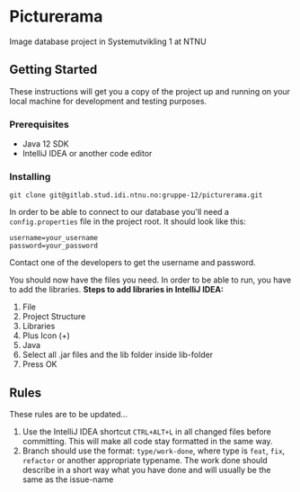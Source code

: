 # Picturerama

Image database project in Systemutvikling 1 at NTNU

## Getting Started

These instructions will get you a copy of the project up and running on your local machine for development and testing purposes.

### Prerequisites
- Java 12 SDK
- IntelliJ IDEA or another code editor

### Installing
```
git clone git@gitlab.stud.idi.ntnu.no:gruppe-12/picturerama.git
```

In order to be able to connect to our database you'll need a ```config.properties``` file in the project root. It should look like this:
```
username=your_username
password=your_password
```
Contact one of the developers to get the username and password.

You should now have the files you need. In order to be able to run, you have to add the libraries.
**Steps to add libraries in IntelliJ IDEA:**
1. File
2. Project Structure
3. Libraries
4. Plus Icon (+)
5. Java
5. Select all .jar files and the lib folder inside lib-folder
6. Press OK

## Rules

These rules are to be updated...

1. Use the IntelliJ IDEA shortcut ```CTRL+ALT+L``` in all changed files before committing. This will make all code stay formatted in the same way.
2. Branch should use the format: ```type/work-done```, where type is ```feat```, ```fix```, ```refactor``` or another appropriate typename. The work done should describe in a short way what you have done and will usually be the same as the issue-name
